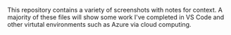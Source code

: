 This repository contains a variety of screenshots with notes for context. A majority of these files will show some work I've completed in VS Code and other virtutal environments such as Azure via cloud computing.
